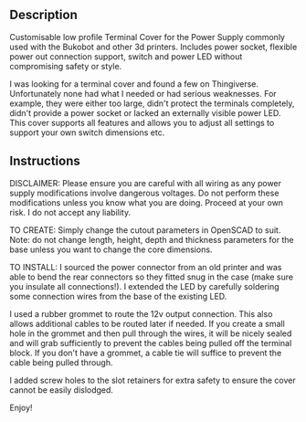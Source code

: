Description
-----------
Customisable low profile Terminal Cover for the Power Supply commonly used with the Bukobot and other 3d printers. Includes power socket, flexible power out connection support, switch and power LED without compromising safety or style.

I was looking for a terminal cover and found a few on Thingiverse. Unfortunately none had what I needed or had serious weaknesses. For example, they were either too large, didn't protect the terminals completely, didn't provide a power socket or lacked an externally visible power LED. This cover supports all features and allows you to adjust all settings to support your own switch dimensions etc.

Instructions
------------

DISCLAIMER: 
Please ensure you are careful with all wiring as any power supply modifications involve dangerous voltages. Do not perform these modifications unless you know what you are doing. Proceed at your own risk. I do not accept any liability.

TO CREATE:
Simply change the cutout parameters in OpenSCAD to suit. Note: do not change length, height, depth and thickness parameters for the base unless you want to change the core dimensions.

TO INSTALL:
I sourced the power connector from an old printer and was able to bend the rear connectors so they fitted snug in the case (make sure you insulate all connections!). I extended the LED by carefully soldering some connection wires from the base of the existing LED. 

I used a rubber grommet to route the 12v output connection. This also allows additional cables to be routed later if needed. If you create a small hole in the grommet and then pull through the wires, it will be nicely sealed and will grab sufficiently to prevent the cables being pulled off the terminal block. If you don't have a grommet, a cable tie will suffice to prevent the cable being pulled through.

I added screw holes to the slot retainers for extra safety to ensure the cover cannot be easily dislodged.

Enjoy!
